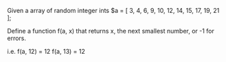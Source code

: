 Given a array of random integer ints $a = [ 3, 4, 6, 9, 10, 12, 14, 15, 17, 19, 21 ];

Define a function f(a, x) that returns x, the next smallest number, or -1 for errors.

i.e.
f(a, 12) = 12
f(a, 13) = 12

